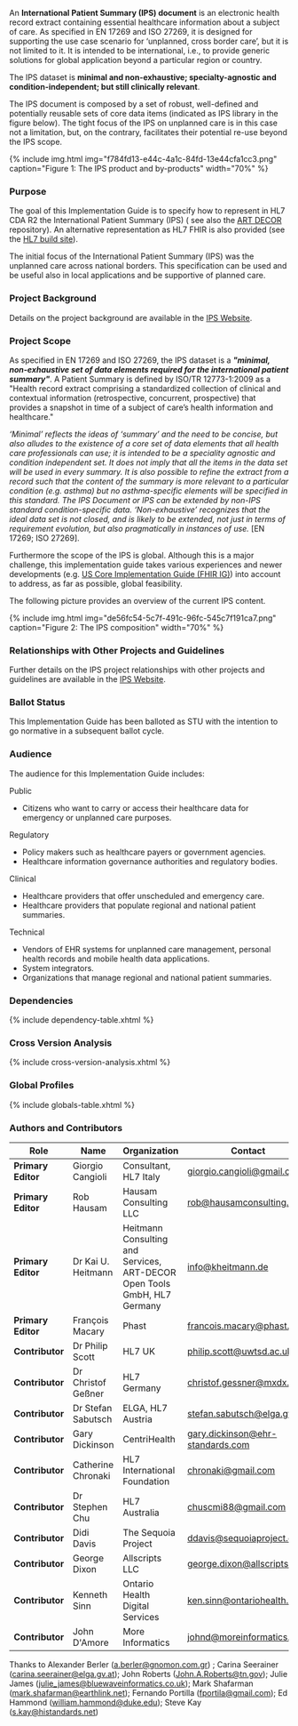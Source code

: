 An **International Patient Summary (IPS) document** is an electronic health record extract containing essential healthcare information about a subject of care.
As specified in EN 17269 and ISO 27269, it is designed for supporting the use case scenario for ‘unplanned, cross border care’, but it is not limited to it.
It is intended to be international, i.e., to provide generic solutions for global application beyond a particular region or country.

The IPS dataset is **minimal and non-exhaustive; specialty-agnostic and condition-independent; but still clinically relevant**.

The IPS document is composed by a set of robust, well-defined and potentially reusable sets of core data items (indicated as IPS library in the figure below). The tight focus of the IPS on unplanned care is in this case not a limitation, but, on the contrary, facilitates their potential re-use beyond the IPS scope.

{% include img.html img="f784fd13-e44c-4a1c-84fd-13e44cfa1cc3.png" caption="Figure 1: The IPS product and by-products"
    width="70%" %}

### Purpose

The goal of this Implementation Guide is to specify how to represent in HL7 CDA R2 the International Patient Summary (IPS) ( see also the [ART DECOR](https://art-decor.org/ad/#/hl7ips-/project/overview) repository).  An alternative representation as HL7 FHIR is also provided (see the [HL7 build site](https://build.fhir.org/ig/HL7/CDA-IPS/)).

The initial focus of the International Patient Summary (IPS) was the unplanned care across national borders. This specification can be used and be useful also in local applications and be supportive of planned care. 


### Project Background

Details on the project background are available in the <a href="https://international-patient-summary.net">IPS Website</a>.

### Project Scope

As specified in EN 17269 and ISO 27269, the IPS dataset is a <b><i>"minimal, non-exhaustive set of data elements required for the international patient summary"</i></b>. A Patient Summary is defined by ISO/TR 12773-1:2009 as a "Health record extract comprising a standardized collection of clinical and contextual information (retrospective, concurrent, prospective) that provides a snapshot in time of a subject of care’s health information and healthcare."

<i>‘Minimal’ reflects the ideas of ‘summary’ and the need to be concise, but also alludes to the existence of a core set of data elements that all health care professionals can use; it is intended to be a speciality agnostic and condition independent set. It does not imply that all the items in the data set will be used in every summary. It is also possible to refine the extract from a record such that the content of the summary is more relevant to a particular condition (e.g. asthma) but no asthma-specific elements will be specified in this standard.
The IPS Document or IPS can be extended by non-IPS standard condition-specific data.
‘Non-exhaustive’ recognizes that the ideal data set is not closed, and is likely to be extended, not just in terms of requirement evolution, but also pragmatically in instances of use. </i> [EN 17269; ISO 27269].

Furthermore the scope of the IPS is global. Although this is a major challenge, this implementation guide takes various experiences and newer developments (e.g. <a href="http://hl7.org/fhir/us/core/history.html">US Core Implementation Guide (FHIR IG)</a>) into account to address, as far as possible, global feasibility.

The following picture provides an overview of the current IPS content.

{% include img.html img="de56fc54-5c7f-491c-96fc-545c7f191ca7.png" caption="Figure 2: The IPS composition" width="70%" %}

### Relationships with Other Projects and Guidelines

Further details on the IPS project relationships with other projects and guidelines are available in the <a href="https://international-patient-summary.net/">IPS Website</a>.

### Ballot Status

This Implementation Guide has been balloted as STU with the intention to go normative in a subsequent ballot cycle.

### Audience

The audience for this Implementation Guide includes:

Public

- Citizens who want to carry or access their healthcare data for emergency or unplanned care purposes.

Regulatory

- Policy makers such as healthcare payers or government agencies.
- Healthcare information governance authorities and regulatory bodies.

Clinical

- Healthcare providers that offer unscheduled and emergency care.
- Healthcare providers that populate regional and national patient summaries.

Technical

- Vendors of EHR systems for unplanned care management, personal health records and mobile health data applications.
- System integrators.
- Organizations that manage regional and national patient summaries.

### Dependencies

{% include dependency-table.xhtml %}

### Cross Version Analysis

{% include cross-version-analysis.xhtml %}

### Global Profiles

{% include globals-table.xhtml %}

### Authors and Contributors

| Role  | Name | Organization | Contact |
| --- | --- | --- | --- |
| **Primary Editor** | Giorgio Cangioli | Consultant, HL7 Italy | giorgio.cangioli@gmail.com |
| **Primary Editor** | Rob Hausam | Hausam Consulting LLC | rob@hausamconsulting.com |
| **Primary Editor** | Dr Kai U. Heitmann | Heitmann Consulting and Services, ART-DECOR Open Tools GmbH, HL7 Germany | info@kheitmann.de |
| **Primary Editor** | François Macary | Phast | francois.macary@phast.fr |
| **Contributor**    | Dr Philip Scott | HL7 UK | philip.scott@uwtsd.ac.uk |
| **Contributor** | Dr Christof Geßner | HL7 Germany | christof.gessner@mxdx.de |
| **Contributor** | Dr Stefan Sabutsch | ELGA, HL7 Austria | stefan.sabutsch@elga.gv.at |
| **Contributor** | Gary Dickinson | CentriHealth | gary.dickinson@ehr-standards.com |
| **Contributor** | Catherine Chronaki | HL7 International Foundation | chronaki@gmail.com |
| **Contributor** | Dr Stephen Chu | HL7 Australia | chuscmi88@gmail.com |
| **Contributor** | Didi Davis | The Sequoia Project | ddavis@sequoiaproject.org |
| **Contributor** | George Dixon | Allscripts LLC | george.dixon@allscripts.com |
| **Contributor** | Kenneth Sinn  | Ontario Health Digital Services | ken.sinn@ontariohealth.ca |
| **Contributor** | John D'Amore | More Informatics | johnd@moreinformatics.com |

Thanks to Alexander Berler ([a.berler@gnomon.com.gr](mailto:a.berler@gnomon.com.gr)) ; Carina Seerainer (carina.seerainer@elga.gv.at); John Roberts (John.A.Roberts@tn.gov); Julie James ([julie_james@bluewaveinformatics.co.uk](mailto:julie_james@bluewaveinformatics.co.uk)); Mark Shafarman ([mark.shafarman@earthlink.net](mailto:mark.shafarman@earthlink.net)); Fernando Portilla ([fportila@gmail.com](mailto:fportila@gmail.com)); Ed Hammond ([william.hammond@duke.edu](mailto:william.hammond@duke.edu)); Steve Kay ([s.kay@histandards.net](mailto:s.kay@histandards.net))
